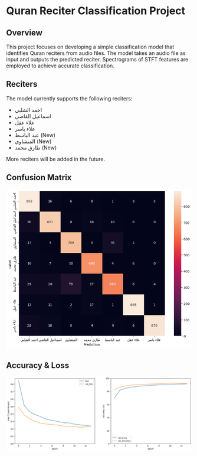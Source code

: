 # Quran Reciter Classification Project

## Overview

This project focuses on developing a simple classification model that identifies Quran reciters from audio files. The model takes an audio file as input and outputs the predicted reciter. Spectrograms of STFT features are employed to achieve accurate classification.

## Reciters

The model currently supports the following reciters:
- احمد الشلبي
- اسماعيل القاضي
- علاء عقل
- علاء ياسر
- عبد الباسط (New)
- المنشاوي (New)
- طارق محمد (New)

More reciters will be added in the future.

## Confusion Matrix

![Confusion Matrix](confusion.png)


## Accuracy & Loss

![Accuracy & Loss](acc_loss.png)
